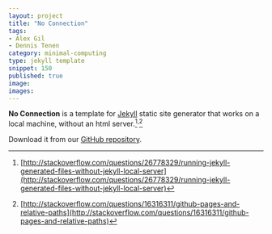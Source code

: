 ```yaml
---
layout: project
title: "No Connection"
tags:
- Alex Gil
- Dennis Tenen
category: minimal-computing
type: jekyll template
snippet: 150
published: true
image:
images:
---
```


**No Connection** is a template for [Jekyll](http://jekyllrb.com/) static site
generator that works on a local machine, without an html
server.[^1]<sup>,</sup>[^2]

Download it from our [GitHub repository](https://github.com/xpmethod/no-connection).

[^1]: [http://stackoverflow.com/questions/26778329/running-jekyll-generated-files-without-jekyll-local-server](http://stackoverflow.com/questions/26778329/running-jekyll-generated-files-without-jekyll-local-server)
[^2]: [http://stackoverflow.com/questions/16316311/github-pages-and-relative-paths](http://stackoverflow.com/questions/16316311/github-pages-and-relative-paths)
